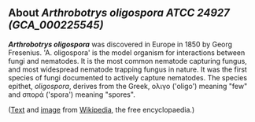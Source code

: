 About *Arthrobotrys oligospora ATCC 24927 (GCA\_000225545)* 
-----------------------------------------------------------



***Arthrobotrys oligospora*** was discovered in Europe in 1850 by Georg
Fresenius. \'A. oligospora\' is the model organism for interactions
between fungi and nematodes. It is the most common nematode capturing
fungus, and most widespread nematode trapping fungus in nature. It was
the first species of fungi documented to actively capture nematodes. The
species epithet, *oligospora*, derives from the Greek, ολιγο (\'oligo\')
meaning \"few\" and σπορά (\'spora\') meaning \"spores\".

([Text](http://en.wikipedia.org/wiki/Arthrobotrys_oligospora) and
[image](https://commons.wikimedia.org/wiki/File:20100828_005957_Fungus.jpg)
from [Wikipedia](http://en.wikipedia.org/), the free encyclopaedia.)
